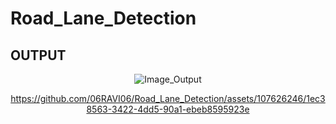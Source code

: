 # Road_Lane_Detection

## OUTPUT

<div align="center">

![Image_Output](https://github.com/06RAVI06/Road_Lane_Detection/assets/107626246/f7277bae-1288-4f69-b6f6-07e9ddb3d982)

https://github.com/06RAVI06/Road_Lane_Detection/assets/107626246/1ec38563-3422-4dd5-90a1-ebeb8595923e

</div>
